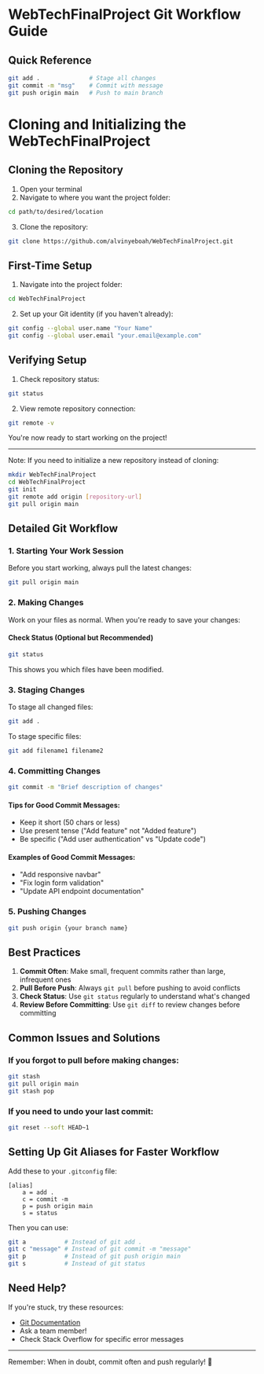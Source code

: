 # WebTechFinalProject Git Workflow Guide

## Quick Reference

```bash
git add .              # Stage all changes
git commit -m "msg"    # Commit with message
git push origin main   # Push to main branch
```

# Cloning and Initializing the WebTechFinalProject

## Cloning the Repository

1. Open your terminal
2. Navigate to where you want the project folder:
```bash
cd path/to/desired/location
```

3. Clone the repository:
```bash
git clone https://github.com/alvinyeboah/WebTechFinalProject.git
```

## First-Time Setup

1. Navigate into the project folder:
```bash
cd WebTechFinalProject
```

2. Set up your Git identity (if you haven't already):
```bash
git config --global user.name "Your Name"
git config --global user.email "your.email@example.com"
```

## Verifying Setup

1. Check repository status:
```bash
git status
```

2. View remote repository connection:
```bash
git remote -v
```

You're now ready to start working on the project!

---

Note: If you need to initialize a new repository instead of cloning:
```bash
mkdir WebTechFinalProject
cd WebTechFinalProject
git init
git remote add origin [repository-url]
git pull origin main
```

## Detailed Git Workflow

### 1. Starting Your Work Session

Before you start working, always pull the latest changes:

```bash
git pull origin main
```

### 2. Making Changes

Work on your files as normal. When you're ready to save your changes:

#### Check Status (Optional but Recommended)
```bash
git status
```
This shows you which files have been modified.

### 3. Staging Changes

To stage all changed files:
```bash
git add .
```

To stage specific files:
```bash
git add filename1 filename2
```

### 4. Committing Changes

```bash
git commit -m "Brief description of changes"
```

#### Tips for Good Commit Messages:
- Keep it short (50 chars or less)
- Use present tense ("Add feature" not "Added feature")
- Be specific ("Add user authentication" vs "Update code")

#### Examples of Good Commit Messages:
- "Add responsive navbar"
- "Fix login form validation"
- "Update API endpoint documentation"

### 5. Pushing Changes

```bash
git push origin {your branch name}
```

## Best Practices

1. **Commit Often**: Make small, frequent commits rather than large, infrequent ones
2. **Pull Before Push**: Always `git pull` before pushing to avoid conflicts
3. **Check Status**: Use `git status` regularly to understand what's changed
4. **Review Before Committing**: Use `git diff` to review changes before committing

## Common Issues and Solutions

### If you forgot to pull before making changes:
```bash
git stash
git pull origin main
git stash pop
```

### If you need to undo your last commit:
```bash
git reset --soft HEAD~1
```

## Setting Up Git Aliases for Faster Workflow

Add these to your `.gitconfig` file:

```
[alias]
    a = add .
    c = commit -m
    p = push origin main
    s = status
```

Then you can use:
```bash
git a           # Instead of git add .
git c "message" # Instead of git commit -m "message"
git p           # Instead of git push origin main
git s           # Instead of git status
```

## Need Help?

If you're stuck, try these resources:
- [Git Documentation](https://git-scm.com/doc)
- Ask a team member!
- Check Stack Overflow for specific error messages

---

Remember: When in doubt, commit often and push regularly! 🚀
